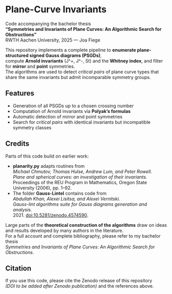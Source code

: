 # Plane-Curve Invariants

Code accompanying the bachelor thesis  
**“Symmetries and Invariants of Plane Curves: An Algorithmic Search for Obstructions”**  
RWTH Aachen University, 2025 — Joa Fiege

This repository implements a complete pipeline to **enumerate plane-structured signed Gauss diagrams (PSGDs)**,  
compute **Arnold invariants** \(J^+, J^-, St\) and the **Whitney index**, and filter for **mirror** and **point** symmetries.  
The algorithms are used to detect *critical pairs* of plane curve types that share the same invariants but admit incomparable symmetry groups.

## Features
- Generation of all PSGDs up to a chosen crossing number
- Computation of Arnold invariants via **Polyak’s formulas**
- Automatic detection of mirror and point symmetries
- Search for *critical pairs* with identical invariants but incompatible symmetry classes

## Credits
Parts of this code build on earlier work:
- **planarity.py** adapts routines from  
  *Michael Chmutov, Thomas Hulse, Andrew Lum, and Peter Rowell.*  
  *Plane and spherical curves: an investigation of their invariants.*  
  Proceedings of the REU Program in Mathematics, Oregon State University (2006), pp. 1–92.
- The folder **Gauss-Lintel** contains code from  
  *Abdullah Khan, Alexei Lisitsa, and Alexei Vernitski.*  
  *Gauss-lint algorithms suite for Gauss diagrams generation and analysis.*  
  2021. [doi:10.5281/zenodo.4574590](https://doi.org/10.5281/zenodo.4574590).

Large parts of the **theoretical construction of the algorithms** draw on ideas and
results developed by many authors in the literature.  
For a full account and complete bibliography, please refer to my bachelor thesis  
*Symmetries and Invariants of Plane Curves: An Algorithmic Search for Obstructions*.

## Citation
If you use this code, please cite the Zenodo release of this repository  
*(DOI to be added after Zenodo publication)* and the references above.
